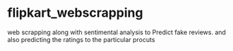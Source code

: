 # flipkart_webscrapping
web scrapping along with sentimental analysis to Predict fake reviews. and also predicting the ratings to the particular procuts
